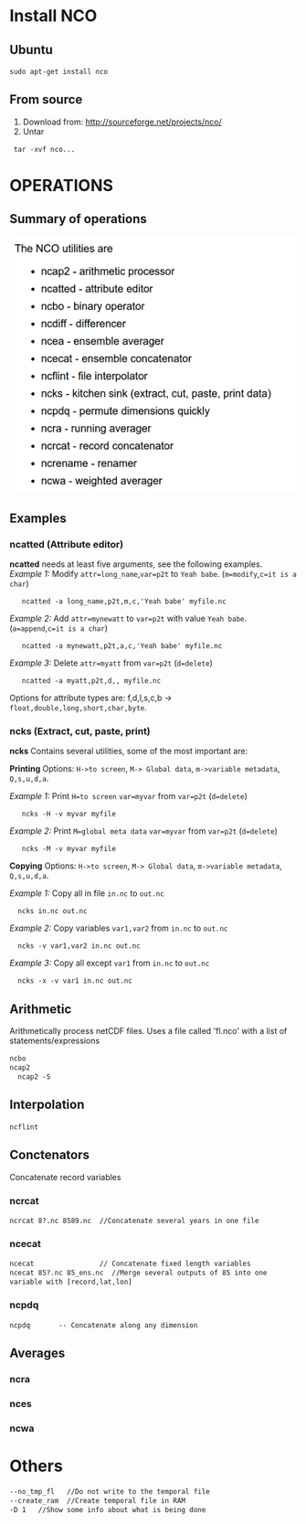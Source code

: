 # Install NCO 
## Ubuntu
  ```
  sudo apt-get install nco
  ```

## From source 
 1. Download from: http://sourceforge.net/projects/nco/
 2. Untar
 ```
  tar -xvf nco...
 ```

# OPERATIONS 

## Summary of operations

![Summary](https://github.com/olmozavala/cca_nco/blob/master/Docs/SUMMARY_of_Operators.png)


## Examples

### ncatted (Attribute editor) 

**ncatted** needs at least five arguments, see the following examples.  
*Example 1:* Modify `attr=long_name`,`var=p2t` to `Yeah babe`. (`m=modify`,`c=it is a char`)
```
   ncatted -a long_name,p2t,m,c,'Yeah babe' myfile.nc 
```
*Example 2:* Add `attr=mynewatt` to `var=p2t` with value `Yeah babe`. (`a=append`,`c=it is a char`)
```
   ncatted -a mynewatt,p2t,a,c,'Yeah babe' myfile.nc 
```
*Example 3:* Delete `attr=myatt` from `var=p2t` (`d=delete`)
```
   ncatted -a myatt,p2t,d,, myfile.nc 
```

Options for attribute types are: f,d,l,s,c,b -> `float,double,long,short,char,byte`.

### ncks (Extract, cut, paste, print) 
  **ncks** Contains several utilities, some of the most important are:

  **Printing** Options: `H->to screen`, `M-> Global data`, `m->variable metadata`, `Q,s,u,d,a`.

  *Example 1:* Print `H=to screen` `var=myvar` from `var=p2t` (`d=delete`)
  ```
     ncks -H -v myvar myfile
  ```
  *Example 2:* Print `M=global meta data` `var=myvar` from `var=p2t` (`d=delete`)
  ```
     ncks -M -v myvar myfile
  ```
  **Copying** Options: `H->to screen`, `M-> Global data`, `m->variable metadata`, `Q,s,u,d,a`.

  *Example 1:* Copy all in file `in.nc` to `out.nc`
  ```
    ncks in.nc out.nc  
  ```
  *Example 2:* Copy variables `var1,var2` from `in.nc` to `out.nc`
  ```
    ncks -v var1,var2 in.nc out.nc  
  ```
  *Example 3:* Copy all except `var1` from `in.nc` to `out.nc`
  ```
    ncks -x -v var1 in.nc out.nc  
  ```

##  Arithmetic 
  Arithmetically process netCDF files. Uses a file called 'fl.nco' with a list of statements/expressions
  ```
  ncbo
  ncap2       
    ncap2 -S
  ```
##   Interpolation 
  ```
  ncflint
  ```

##  Conctenators 
  Concatenate record variables

### ncrcat
  ```
  ncrcat 8?.nc 8589.nc  //Concatenate several years in one file
  ```

### ncecat
  ```
  ncecat                // Concatenate fixed length variables      
  ncecat 85?.nc 85_ens.nc  //Merge several outputs of 85 into one variable with [record,lat,lon] 
  ```

### ncpdq 
  ```
  ncpdq       -- Concatenate along any dimension
  ```
##  Averages 

### ncra
### nces
### ncwa

# Others 
```
--no_tmp_fl   //Do not write to the temporal file
--create_ram  //Create temporal file in RAM
-D 1   //Show some info about what is being done
```
